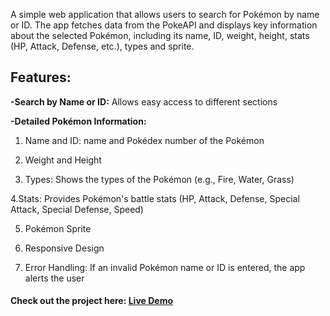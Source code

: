 A simple web application that allows users to search for Pokémon by name or ID. 
The app fetches data from the PokeAPI and displays key information about the selected Pokémon, 
including its name, ID, weight, height, stats (HP, Attack, Defense, etc.), types and sprite.

## Features:

**-Search by Name or ID:** Allows easy access to different sections

**-Detailed Pokémon Information:**

  1. Name and ID: name and Pokédex number of the Pokémon
  
  2. Weight and Height
  
  3. Types: Shows the types of the Pokémon (e.g., Fire, Water, Grass)
  
  4.Stats: Provides Pokémon's battle stats (HP, Attack, Defense, Special Attack, Special Defense, Speed)
  
  5. Pokémon Sprite
  
  6. Responsive Design
  
  7. Error Handling: If an invalid Pokémon name or ID is entered, the app alerts the user

#### Check out the project here: [Live Demo](https://estherlein.github.io/Personal-Portfolio-Webpage/)
